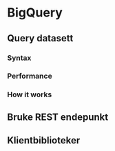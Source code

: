 # BigQuery

## Query datasett

### Syntax

### Performance

### How it works

## Bruke REST endepunkt

## Klientbiblioteker
